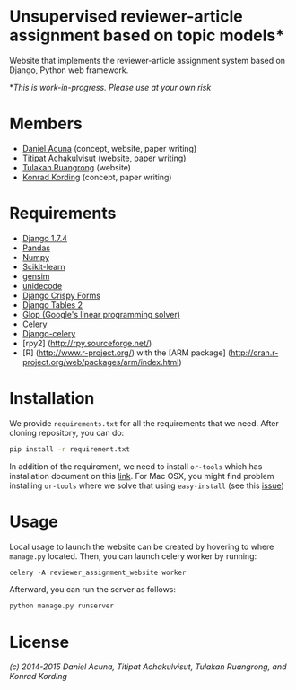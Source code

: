 # Unsupervised reviewer-article assignment based on topic models*

Website that implements the reviewer-article assignment system based on Django, Python web framework.

**This is work-in-progress. Please use at your own risk*

# Members
  - [Daniel Acuna](https://github.com/daniel-acuna) (concept, website, paper writing)
  - [Titipat Achakulvisut](https://github.com/titipata) (website, paper writing)
  - [Tulakan Ruangrong](https://github.com/tupleblog) (website)
  - [Konrad Kording](http://klab.smpp.northwestern.edu/wiki/index.php5/Welcome) (concept, paper writing)

# Requirements
  - [Django 1.7.4](https://www.djangoproject.com/)
  - [Pandas](http://pandas.pydata.org/)
  - [Numpy](http://www.numpy.org/)
  - [Scikit-learn](http://scikit-learn.org/stable/)
  - [gensim](https://radimrehurek.com/gensim/)
  - [unidecode](https://pypi.python.org/pypi/Unidecode)
  - [Django Crispy Forms](http://django-crispy-forms.readthedocs.org/en/latest/)
  - [Django Tables 2](https://django-tables2.readthedocs.org/en/latest/)
  - [Glop (Google's linear programming solver)](https://developers.google.com/optimization/lp/glop)
  - [Celery](http://www.celeryproject.org/)
  - [Django-celery](https://pypi.python.org/pypi/django-celery)
  - [rpy2] (http://rpy.sourceforge.net/)
  - [R] (http://www.r-project.org/) with the [ARM package] (http://cran.r-project.org/web/packages/arm/index.html)

# Installation

We provide `requirements.txt` for all the requirements that we need. After cloning repository, you can do:

```bash
pip install -r requirement.txt
```

In addition of the requirement, we need to install `or-tools` which has installation document on this [link](https://code.google.com/p/or-tools/wiki/AGettingStarted). For Mac OSX, you might find problem installing `or-tools` where we solve that using `easy-install` (see this [issue](https://github.com/daniel-acuna/reviewer_assignment/issues/20))

# Usage

Local usage to launch the website can be created by hovering to where `manage.py` located. Then, you can launch celery worker by running:

```python
celery -A reviewer_assignment_website worker
```

Afterward, you can run the server as follows:

```python
python manage.py runserver
```

# License

*(c) 2014-2015 Daniel Acuna, Titipat Achakulvisut, Tulakan Ruangrong, and Konrad Kording*
